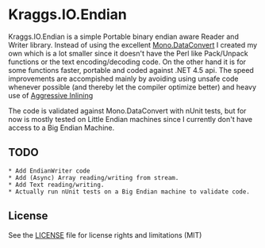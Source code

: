 # Kraggs.IO.Endian

Kraggs.IO.Endian is a simple Portable binary endian aware Reader and Writer library.
Instead of using the excellent [Mono.DataConvert](http://www.mono-project.com/Mono_DataConvert) I created my own which is a lot smaller
since it doesn't have the Perl like Pack/Unpack functions or the text encoding/decoding code.
On the other hand it is for some functions faster, portable and coded against .NET 4.5 api.
The speed improvements are accompished mainly by avoiding using unsafe code whenever possible
(and thereby let the compiler optimize better) and heavy use of [Aggressive Inlining](https://msdn.microsoft.com/en-us/library/system.runtime.compilerservices.methodimploptions(v=vs.110).aspx)

The code is validated against Mono.DataConvert with nUnit tests, but for now is mostly tested
on Little Endian machines since I currently don't have access to a Big Endian Machine.

## TODO	
	* Add EndianWriter code
	* Add (Async) Array reading/writing from stream.	
	* Add Text reading/writing.
	* Actually run nUnit tests on a Big Endian machine to validate code.

## License

See the [LICENSE](LICENSE.md) file for license rights and limitations (MIT)